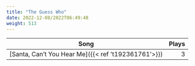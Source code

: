 ```yaml
---
title: "The Guess Who"
date: 2022-12-08/2022T06:49:48
weight: 513
---
```




 Song | Plays 
----- | -----:
[Santa, Can’t You Hear Me]({{< ref 't192361761'>}}) | 3
